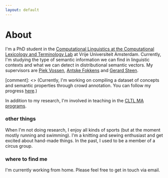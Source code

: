 ```yaml
---
layout: default
---
```




# About

I'm a PhD student in the [Computational Linguistics at the Computational Lexicology and Terminology Lab](http://www.cltl.nl/) at Vrije Universiteit Amsterdam. Currently, I'm studying the type of semantic information we can find in linguistic contexts and what we can detect in distributional semantic vectors. My supervisors are [Piek Vossen](http://vossen.info/), [Antske Fokkens](http://wordpress.let.vupr.nl/antske/) and [Gerard Steen](https://www.uva.nl/profiel/s/t/g.j.steen/g.j.steen.html).

[comment]: <> (Currently, I'm working on compiling a dataset of concepts and semantic properties through crowd annotation. You can follow my progress [here](crowdproperties.md).)

In addition to my research, I'm involved in teaching in the [CLTL MA programs](http://www.cltl.nl/teaching/human-language-technology/hlt-course-overview-2018-2019/).

### other things

When I'm not doing research, I enjoy all kinds of sports (but at the moment mostly running and swimming). I'm a knitting and sewing enthusiast and get excited about hand-made things. In the past, I used to be a member of a circus group.

### where to find me

I'm currently working from home. Please feel free to get in touch via email.
